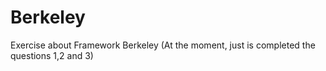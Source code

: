 # Berkeley
Exercise about Framework Berkeley (At the moment, just is completed the questions 1,2 and 3)
